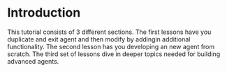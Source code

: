 # Introduction

This tutorial consists of 3 different sections. The first lessons have you duplicate and exit
agent and then modify by addingin additional functionality. The second lesson has you developing
an new agent from scratch. The third set of lessons dive in deeper topics needed for building advanced agents.